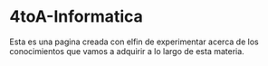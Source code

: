 # 4toA-Informatica
Esta es una pagina creada con elfin de experimentar acerca de los conocimientos que vamos a adquirir a lo largo de esta materia.
